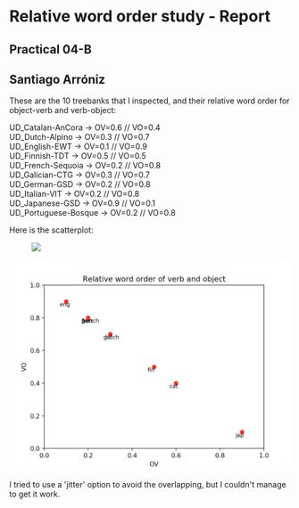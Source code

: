 # Relative word order study - Report
## Practical 04-B
## Santiago Arróniz

These are the 10 treebanks that I inspected, and their relative word order for object-verb and verb-object:

UD_Catalan-AnCora -> OV=0.6 // VO=0.4   
UD_Dutch-Alpino -> OV=0.3 // VO=0.7   
UD_English-EWT -> OV=0.1 // VO=0.9     
UD_Finnish-TDT -> OV=0.5 // VO=0.5    
UD_French-Sequoia -> OV=0.2 // VO=0.8    
UD_Galician-CTG -> OV=0.3 // VO=0.7    
UD_German-GSD -> OV=0.2 // VO=0.8    
UD_Italian-VIT -> OV=0.2 // VO=0.8    
UD_Japanese-GSD -> OV=0.9 // VO=0.1     
UD_Portuguese-Bosque -> OV=0.2 // VO=0.8     
        
Here is the scatterplot:        

<figure style="width: 600px" class="center">
    <a href="https://github.com/sarroniz/LING-L545/04_Parsing/images/plot_practical04.png"><img src="https://github.com/sarroniz/LING-L545/04_Parsing/images/plot_practical04.png"></a>
</figure>

![plot](images/plot_practical04.png)

I tried to use a 'jitter' option to avoid the overlapping, but I couldn't manage to get it work.
